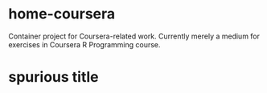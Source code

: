 # home-coursera
Container project for Coursera-related work.
Currently merely a medium for exercises in Coursera R Programming course.
# spurious title

